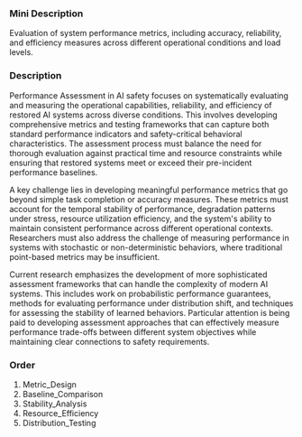 ### Mini Description

Evaluation of system performance metrics, including accuracy, reliability, and efficiency measures across different operational conditions and load levels.

### Description

Performance Assessment in AI safety focuses on systematically evaluating and measuring the operational capabilities, reliability, and efficiency of restored AI systems across diverse conditions. This involves developing comprehensive metrics and testing frameworks that can capture both standard performance indicators and safety-critical behavioral characteristics. The assessment process must balance the need for thorough evaluation against practical time and resource constraints while ensuring that restored systems meet or exceed their pre-incident performance baselines.

A key challenge lies in developing meaningful performance metrics that go beyond simple task completion or accuracy measures. These metrics must account for the temporal stability of performance, degradation patterns under stress, resource utilization efficiency, and the system's ability to maintain consistent performance across different operational contexts. Researchers must also address the challenge of measuring performance in systems with stochastic or non-deterministic behaviors, where traditional point-based metrics may be insufficient.

Current research emphasizes the development of more sophisticated assessment frameworks that can handle the complexity of modern AI systems. This includes work on probabilistic performance guarantees, methods for evaluating performance under distribution shift, and techniques for assessing the stability of learned behaviors. Particular attention is being paid to developing assessment approaches that can effectively measure performance trade-offs between different system objectives while maintaining clear connections to safety requirements.

### Order

1. Metric_Design
2. Baseline_Comparison
3. Stability_Analysis
4. Resource_Efficiency
5. Distribution_Testing
